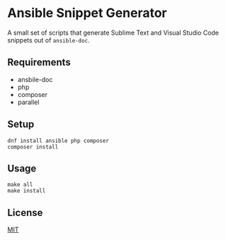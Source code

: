 # Ansible Snippet Generator
A small set of scripts that generate Sublime Text and Visual Studio Code snippets out of `ansible-doc`. 

## Requirements
* ansbile-doc
* php
* composer
* parallel

## Setup
```
dnf install ansible php composer
composer install
```

## Usage
	make all
	make install

## License
[MIT](LICENSE)